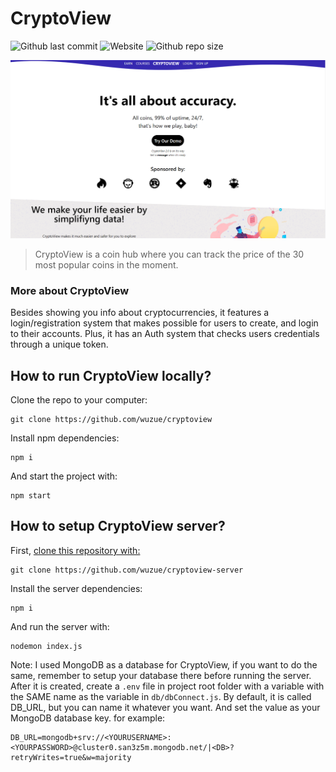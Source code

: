 # CryptoView

![Github last commit](https://img.shields.io/github/last-commit/wuzue/cryptoview)
![Website](https://img.shields.io/website?url=https%3A%2F%2Fcryptoview.vercel.app)
![Github repo size](https://img.shields.io/github/repo-size/wuzue/cryptoview)

<img src='./src/assets/img/crypto1.png' alt='project image'>

> CryptoView is a coin hub where you can track the price of the 30 most popular coins in the moment.

### More about CryptoView

Besides showing you info about cryptocurrencies, it features a login/registration system that makes possible for users to create, and login to their accounts.
Plus, it has an Auth system that checks users credentials through a unique token.

## How to run CryptoView locally?

Clone the repo to your computer:
```
git clone https://github.com/wuzue/cryptoview
```

Install npm dependencies:
```
npm i
```

And start the project with: 

```
npm start
```

## How to setup CryptoView server?

First, <a href='https://github.com/wuzue/cryptoview-server'>clone this repository with:</a>
```
git clone https://github.com/wuzue/cryptoview-server
```

Install the server dependencies:
```
npm i
```

And run the server with:
```
nodemon index.js
```

Note: I used MongoDB as a database for CryptoView, if you want to do the same, remember to setup your database there before running the server.
After it is created, create a ```.env``` file in project root folder with a variable with the SAME name as the variable in ```db/dbConnect.js```. By default, it is called DB_URL, but you can name it whatever you want.
And set the value as your MongoDB database key.
for example:
```
DB_URL=mongodb+srv://<YOURUSERNAME>:<YOURPASSWORD>@cluster0.san3z5m.mongodb.net/|<DB>?retryWrites=true&w=majority
```
